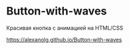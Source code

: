 # Button-with-waves
Красивая кнопка с анимацией на HTML/CSS

https://alexanolg.github.io/Button-with-waves
